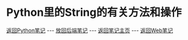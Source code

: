 # Python里的String的有关方法和操作


[返回Python笔记](README.md) --- [放回后端笔记](../README.md) --- [返回笔记主页](../../../README.md) --- [返回Web笔记](../../README.md)